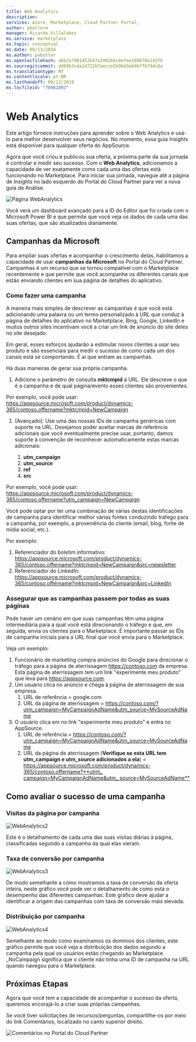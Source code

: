 ```yaml
---
title: Web Analytics
description: .
services: Azure, Marketplace, Cloud Partner Portal,
author: pbutlerm
manager: Ricardo.Villalobos
ms.service: marketplace
ms.topic: conceptual
ms.date: 09/13/2018
ms.author: pabutler
ms.openlocfilehash: a6b2a7981452b47a3992b6c0efee286878e143fb
ms.sourcegitcommit: dd69b3cda2d722b7aecce5b9bd3eb9b7fbf9dc0a
ms.translationtype: MT
ms.contentlocale: pt-BR
ms.lasthandoff: 09/12/2019
ms.locfileid: "70962893"
---
```

<a name="web-analytics"></a>Web Analytics
=============

Este artigo fornece instruções para aprender sobre o Web Analytics e usá-lo para melhor desenvolver seus negócios. No momento, essa guia Insights está disponível para qualquer oferta do AppSource.

Agora que você criou e publicou sua oferta, a próxima parte da sua jornada é controlar e medir seu sucesso. Com o **Web Analytics**, adicionamos a capacidade de ver exatamente como cada uma das ofertas está funcionando no Marketplace. Para iniciar sua jornada, navegue até a página de Insights no lado esquerdo do Portal do Cloud Partner para ver a nova guia de Análise.

![Página WebAnalytics](./media/si-getting-started/WebAnalytics1.png)

Você verá um dashboard avançado para a ID do Editor que foi criada com o Microsoft Power BI e que permite que você veja os dados de cada uma das suas ofertas, que são atualizados diariamente.

<a name="microsoft-campaigns"></a>**Campanhas da Microsoft**
-----------------------

Para ampliar suas ofertas e acompanhar o crescimento delas, habilitamos a capacidade de usar **campanhas da Microsoft** no Portal do Cloud Partner. Campanhas é um recurso que se tornou compatível com o Marketplace recentemente e que permite que você acompanhe os diferentes canais que estão enviando clientes em sua página de detalhes do aplicativo.

### <a name="how-to-make-a-campaign"></a>**Como fazer uma campanha**

A maneira mais simples de descrever as campanhas é que você está adicionando uma palavra ou um termo personalizado à URL que conduz à página de detalhes do aplicativo no Marketplace. Bing, Google, LinkedIn e muitos outros sites incentivam você a criar um link de anúncio do site deles no site desejado.

Em geral, esses esforços ajudarão a estimular novos clientes a usar seu produto e são essenciais para medir o sucesso de como cada um dos canais está se comportando. É aí que entram as campanhas.

Há duas maneiras de gerar sua própria campanha.

1. Adicione o parâmetro de consulta **mktcmpid** à URL. Ele descreve o que é a campanha e de qual página/evento esses clientes são provenientes.

Por exemplo, você pode usar: <https://appsource.microsoft.com/product/dynamics-365/contoso.offername?mktcmpid=NewCampaign>

1. (Avançado): Use uma das nossas IDs de campanha genéricas com suporte na URL. Desejamos poder aceitar marcas de referência adicionais que você eventualmente precise usar, portanto, damos suporte à convenção de reconhecer automaticamente estas marcas adicionais:
    
    1. **utm\_campaign**
    2. **utm\_source**
    3. **ref**
    4. **src**

Por exemplo, você pode usar: <https://appsource.microsoft.com/product/dynamics-365/contoso.offername?utm_campaign=NewCampaign>

Você pode optar por ter uma combinação de várias destas identificações de campanha para identificar melhor várias fontes conduzindo tráfego para a campanha, por exemplo, a proveniência do cliente (email, blog, fonte de mídia social, etc.).

Por exemplo:

1. Referenciador do boletim informativo: <https://appsource.microsoft.com/product/dynamics-365/contoso.offername?mktcmpid=NewCampaign&src=newsletter>
2. Referenciador do LinkedIn: <https://appsource.microsoft.com/product/dynamics-365/contoso.offername?mktcmpid=NewCampaign&src=LinkedIn>

### <a name="ensuring-campaigns-pass-through-all-your-pages"></a>**Assegurar que as campanhas passem por todas as suas páginas**

Pode haver um cenário em que suas campanhas têm uma página intermediária para a qual você está direcionando o tráfego e que, em seguida, envia os clientes para o Marketplace. É importante passar as IDs de campanha iniciais para a URL final que você envia para o Marketplace.

Veja um exemplo:

1. Funcionário de marketing compra anúncios do Google para direcionar o tráfego para a página de aterrissagem <https://contoso.com> da empresa. Esta página de aterrissagem tem um link \"experimente meu produto\" que leva para <https://appsource.com>.
2. Um usuário clica no anúncio e chega à página de aterrissagem de sua empresa.
    1.  URL de referência = google.com
    2.  URL da página de aterrissagem = <https://contoso.com/?utm_campaign=MyCampaignAdName&utm_source=MySourceAdName>
3. O usuário clica em no link \"experimente meu produto\" e entra no AppSource.
    1. URL de referência = <https://contoso.com/?utm_campaign=MyCampaignAdName&utm_source=MySourceAdName>
    2. URL da página de aterrissagem (**Verifique se esta URL tem utm\_campaign e utm\_source adicionados a ela**) = [https://appsource.microsoft.com/product/dynamics-365/contoso.offername?**utm\_ campaign=MyCampaignAdName&utm\_ source=MySourceAdName**](https://appsource.microsoft.com/product/dynamics-365/contoso.offername?utm_campaign=MyCampaignAdName&utm_source=MySourceAdName)

<a name="how-to-evaluate-the-success-of-a-campaign"></a>Como avaliar o sucesso de uma campanha
-----------------------------------------

### <a name="page-visits-by-campaign"></a>**Visitas da página por campanha**

![WebAnalytics2](./media/si-getting-started/WebAnalytics2.png)

Este é o detalhamento de cada uma das suas visitas diárias à página, classificadas segundo a campanha da qual elas vieram.

### <a name="conversion-rate-by-campaign"></a>**Taxa de conversão por campanha**

![WebAnalytics3](./media/si-getting-started/WebAnalytics3.png)

De modo semelhante a como mostramos a taxa de conversão da oferta inteira, neste gráfico você pode ver o detalhamento de como está o desempenho das diferentes campanhas. Este gráfico deve ajudar a identificar a origem das campanhas com taxa de conversão mais elevada.

### <a name="distribution-by-campaign"></a>**Distribuição por campanha**

![WebAnalytics4](./media/si-getting-started/WebAnalytics4.png)

Semelhante ao modo como examinamos os domínios dos clientes, este gráfico permite que você veja a distribuição dos dados segundo a campanha pela qual os usuários estão chegando ao Marketplace. \_NoCampaign significa que o cliente não tinha uma ID de campanha na URL quando navegou para o Marketplace.

<a name="next-steps"></a>**Próximas Etapas**
--------------

Agora que você tem a capacidade de acompanhar o sucesso da oferta, queremos encorajá-lo a criar suas próprias campanhas.

Se você tiver solicitações de recursos/perguntas, compartilhe-os por meio do link Comentários, localizado no canto superior direito.

![Comentários no Portal do Cloud Partner](./media/si-getting-started/WebAnalytics5.png)
